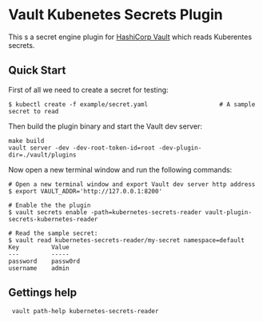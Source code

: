 # Vault Kubenetes Secrets Plugin

This s a secret engine plugin for [HashiCorp Vault](https://www.vaultproject.io/) which reads Kuberentes secrets. 

## Quick Start

First of all we need to create a secret for testing:

```
$ kubectl create -f example/secret.yaml                    # A sample secret to read

```
Then build the plugin binary and start the Vault dev server:

```
make build
vault server -dev -dev-root-token-id=root -dev-plugin-dir=./vault/plugins
```

Now open a new terminal window and run the following commands:

```
# Open a new terminal window and export Vault dev server http address
$ export VAULT_ADDR='http://127.0.0.1:8200'

# Enable the the plugin
$ vault secrets enable -path=kubernetes-secrets-reader vault-plugin-secrets-kubernetes-reader 

# Read the sample secret:
$ vault read kubernetes-secrets-reader/my-secret namespace=default
Key         Value
---         -----
password    passw0rd
username    admin

```

## Gettings help

```
 vault path-help kubernetes-secrets-reader
```
